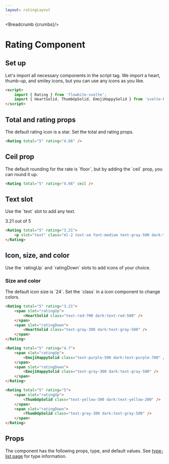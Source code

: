 ```yaml
---
layout: ratingLayout
---
```


<script>
	import { Rating, Table, TableDefaultRow, Breadcrumb } from '$lib/index';
	import { HeartSolid, ThumbUpSolid, EmojiHappySolid } from 'svelte-heros';
	import componentProps from '../props/Rating.json'
  // Props table
  let items = componentProps.props
	let propHeader = ['Name', 'Type', 'Default']
	// console.log(items)
	let divClass='w-full relative overflow-x-auto shadow-md sm:rounded-lg'

  let crumbs = [
    {
      label:'Home',
      href:'/'
    },
    {
      label:'Rating home',
      href:'/ratings/'
    },
    {
      label:'Rating',
      href:'/ratings/rating'
    }
  ]
	let headerLabel = {
		desc1: '8.7',
		desc2: 'Excellent',
		desc3: '376 reviews',
		link: {
			label: 'Read all reviews',
			url: '/'
		}
	};
</script>

<Breadcrumb {crumbs}/>

<h1 class="text-3xl w-full dark:text-white py-8">Rating Component</h1>

<h2 class="text-2xl w-full dark:text-white py-4">Set up</h2>

<p>Let's import all necessary components in the script tag. We import a heart, thumb-up, and smiley icons, but you can use any icons as you like.</p>

```html
<script>
	import { Rating } from 'flowbite-svelte';
	import { HeartSolid, ThumbUpSolid, EmojiHappySolid } from 'svelte-heros';
</script>
```

<h2 class="text-2xl w-full dark:text-white py-4">Total and rating props</h2>
<p>The default rating icon is a star. Set the total and rating props.</p>

<div class="container rounded-xl mx-auto bg-gradient-to-r bg-white dark:bg-gray-900 border border-gray-200 dark:border-gray-700 p-2 sm:p-6">
	<Rating total="5" rating="4.66" />
</div>

```html
<Rating total="5" rating="4.66" />
```

<h2 class="text-2xl w-full dark:text-white py-4">Ceil prop</h2>
<p>The default rounding for the rate is `floor`, but by adding the `ceil` prop, you can round it up.</p>

<div class="container rounded-xl mx-auto bg-gradient-to-r bg-white dark:bg-gray-900 border border-gray-200 dark:border-gray-700 p-2 sm:p-6">
	<Rating total="5" rating="4.66" ceil />
</div>

```html
<Rating total="5" rating="4.66" ceil />
```

<h2 class="text-2xl w-full dark:text-white py-4">Text slot</h2>

<p>Use the `text` slot to add any text.</p>

<div class="container rounded-xl mx-auto bg-gradient-to-r bg-white dark:bg-gray-900 border border-gray-200 dark:border-gray-700 p-2 sm:p-6">
	<Rating total="5" rating="3.21">
		<p slot="text" class="ml-2 text-sm font-medium text-gray-500 dark:text-gray-400">3.21 out of 5</p>
	</Rating>
</div>

```html
<Rating total="5" rating="3.21">
	<p slot="text" class="ml-2 text-sm font-medium text-gray-500 dark:text-gray-400">3.21 out of 5</p>
</Rating>
```

<h2 class="text-2xl w-full dark:text-white py-4">Icon, size, and color</h2>

<p>Use the `ratingUp` and `ratingDown` slots to add icons of your choice.</p>

<h3>Size and color</h3>

<p>The default icon size is `24`. Set the `class` in a icon component to change colors.</p>

<div class="container rounded-xl mx-auto bg-gradient-to-r bg-white dark:bg-gray-900 border border-gray-200 dark:border-gray-700 p-2 sm:p-6">
	<Rating total="5" rating="3.21">
		<span slot="ratingUp">
			<HeartSolid class="text-red-700 dark:text-red-500" />
		</span>
		<span slot="ratingDown">
			<HeartSolid class="text-gray-300 dark:text-gray-500" />
		</span>
	</Rating>
</div>

```html
<Rating total="5" rating="3.21">
	<span slot="ratingUp">
		<HeartSolid class="text-red-700 dark:text-red-500" />
	</span>
	<span slot="ratingDown">
		<HeartSolid class="text-gray-300 dark:text-gray-500" />
	</span>
</Rating>
```

<div class="container rounded-xl mx-auto bg-gradient-to-r bg-white dark:bg-gray-900 border border-gray-200 dark:border-gray-700 p-2 sm:p-6">
	<Rating total="5" rating="4.7">
		<span slot="ratingUp">
			<EmojiHappySolid class="text-purple-500 dark:text-purple-700" />
		</span>
		<span slot="ratingDown">
			<EmojiHappySolid class="text-gray-300 dark:text-gray-500" />
		</span>
	</Rating>
</div>

```html
<Rating total="5" rating="4.7">
	<span slot="ratingUp">
		<EmojiHappySolid class="text-purple-500 dark:text-purple-700" />
	</span>
	<span slot="ratingDown">
		<EmojiHappySolid class="text-gray-300 dark:text-gray-500" />
	</span>
</Rating>
```

<div class="container rounded-xl mx-auto bg-gradient-to-r bg-white dark:bg-gray-900 border border-gray-200 dark:border-gray-700 p-2 sm:p-6">
	<Rating total="5" rating="5">
		<span slot="ratingUp">
			<ThumbUpSolid class="text-yellow-300 dark:text-yellow-200" />
		</span>
		<span slot="ratingDown">
			<ThumbUpSolid class="text-gray-300 dark:text-gray-500" />
		</span>
	</Rating>
</div>

```html
<Rating total="5" rating="5">
	<span slot="ratingUp">
		<ThumbUpSolid class="text-yellow-300 dark:text-yellow-200" />
	</span>
	<span slot="ratingDown">
		<ThumbUpSolid class="text-gray-300 dark:text-gray-500" />
	</span>
</Rating>
```

<h2 class="text-2xl w-full dark:text-white py-4">Props</h2>

<p>The component has the following props, type, and default values. See <a href="/type-list" class="text-blue-600 hover:underline dark:text-blue-500">type-list page</a> for type information.</p>

<Table header={propHeader} {divClass} >
  <TableDefaultRow {items} rowState='hover' />
</Table>
